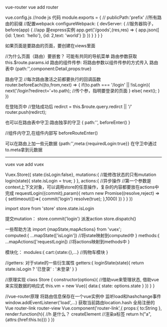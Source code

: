 vue-router
vue add router

vue.config.js
//node js 代码
module.exports = {
    // publicPath:'prefix'  //所有路由的前缀
    //配置webpack
    configureWebpack: {
        devServer: {
            //服务器钩子，
            before(app) {
                //app 是express实例
                app.get('/goods',(res,res) => {
                    app.json([
                        {id: 1,text: 'hello'},
                        {id: 2,text: 'world'}
                    ])
                })
            }
        }
    }
}

如果页面是要路由的页面，要创建在views里面

//为什么页面（路由）要嵌套？ 可能有共同的导航菜单
路由参数获取
this.$route.params.id
路由的组件传参: 将路由参数以组件传参的方式传入
路由表中
{path:'',component:Detail,props:true}

路由守卫
//每次路由激活之前都要执行的回调函数
router.beforeEach((to,from,next) => {
    if(to.path === '/login' || !isLogin){
        next('/login?redirect='+to.path);  //传个参，指明要登录的页面
    } else{
        next();
    }
})

在登陆页中
//登陆成功后
redirct = this.$route.query.redirct || '/'
router.push(redirct);


也可以在路由表中守卫:路由独享的守卫
{
    path:'',
    beforeEnter()
}

//组件内守卫,在组件内部写
beforeRouteEnter()

可以在路由上加一些元数据
{path:'',meta:{requiredLogin:true}}
在守卫中通过to.meta拿到元数据

-------------------------------------------------------------
vuex
vue add vuex

Vuex.Store({
    state:{isLogin:false},
    mutations:{
        //能修改状态的只有mutation
        login(state){
            state.isLogin = true;
        }
    },
    actions:{
        //异步操作
        //第一个参数是context上下文对象，可以调用store的任意操作，复杂的内容都要放在actions中完成
        requestLogin({commit},param){
            return new Promise((resolve,reject) => {
                settimeout(()=>{
                    commit('login')
                    resolve(true);
                },1000)
            })
        }
    }
})


import store from 'store'
store.state.isLogin

提交mutation：
store.commit('login')
派发action
store.dispatch()

一些帮助方法
import {mapState,mapActions} from 'vuex';  
computed:{
    ...mapState(['isLogin'])  //将state映射到computed中
}
methods:{
    ...mapActions(['requestLogin]) //将actions映射到methods中
}

模块化：
modules:{
    cart:{state:{},...}  //购物车模块
}

//getters: 对于state的一些衍生属性
getters:{
    loginState(state){
        return state.isLogin ? '已登录' : '未登录'
    }
}

//原理实现
class Store {
    constructor(options){
        //借助vue来管理状态, 借助vue来实现数据的响应式
        this.vm = new Vue({
            data:{
                state: options.state
            }
        })
    }
}

//vue-router原理
将路由信息保存在一个vue实例中
监听load和hashchange事件 window.addEventListener('load',...) 获取当前路由location.hash
全局注册的Vue router-link router-view
Vue.component('router-link',{
    props:{
        to:String
    },
    render:function(h){
        //h 是什么？ createElement
        //渲染a标签
        return h("a",{attrs:{href:this.to}})
    }
})



